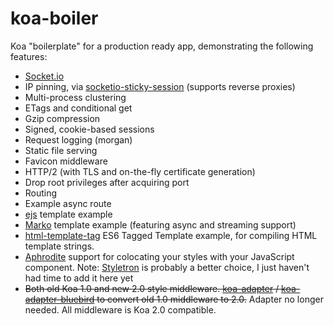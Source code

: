 # koa-boiler
Koa "boilerplate" for a production ready app, demonstrating the following features:

* [Socket.io](http://socket.io/)
* IP pinning, via [socketio-sticky-session](https://github.com/wzrdtales/socket-io-sticky-session) (supports reverse proxies)
* Multi-process clustering
* ETags and conditional get
* Gzip compression
* Signed, cookie-based sessions
* Request logging (morgan)
* Static file serving
* Favicon middleware
* HTTP/2 (with TLS and on-the-fly certificate generation)
* Drop root privileges after acquiring port
* Routing
* Example async route
* [ejs](https://github.com/koajs/ejs) template example
* [Marko](http://markojs.com/) template example (featuring async and streaming support)
* [html-template-tag](https://github.com/AntonioVdlC/html-template-tag) ES6 Tagged Template example, for compiling HTML template strings.
* [Aphrodite](https://github.com/Khan/aphrodite) support for colocating your styles with your JavaScript component. Note: [Styletron](https://github.com/rtsao/styletron) is probably a better choice, I just haven't had time to add it here yet
* ~~Both old Koa 1.0 and new 2.0 style middleware. [koa-adapter](https://github.com/th507/koa-adapter) / [koa-adapter-bluebird](https://www.npmjs.com/package/koa-adapter-bluebird) to convert old 1.0 middleware to 2.0.~~ Adapter no longer needed. All middleware is Koa 2.0 compatible.


```

```